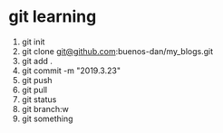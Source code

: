 # git learning
1. git init
2. git clone git@github.com:buenos-dan/my_blogs.git
3. git add .
4. git commit -m "2019.3.23"
5. git push
6. git pull
7. git status
8. git branch:w
9. git something
